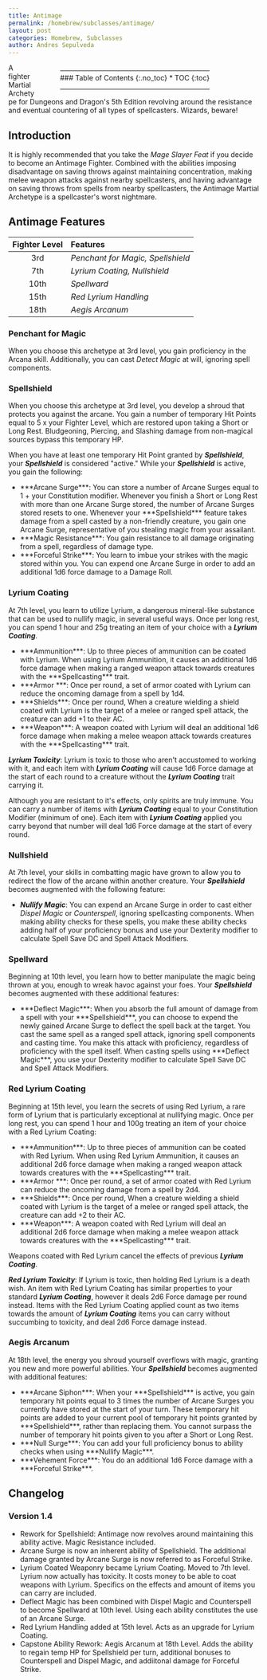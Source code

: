 ```yaml
---
title: Antimage
permalink: /homebrew/subclasses/antimage/
layout: post
categories: Homebrew, Subclasses
author: Andres Sepulveda
---
```

<div class="toc" style="float: right; margin-left: 50px; margin-right: 100px">

<hr style="margin-bottom: 5px;">
### Table of Contents
{:.no_toc}
* TOC
{:toc}
<hr>
</div>

A fighter Martial Archetype for Dungeons and Dragon's 5th Edition revolving around the resistance and eventual countering of all types of spellcasters. Wizards, beware!

## Introduction

It is highly recommended that you take the *Mage Slayer Feat* if you decide to become an Antimage Fighter. Combined with the abilities imposing disadvantage on saving throws against maintaining concentration, making melee weapon attacks against nearby spellcasters, and having advantage on saving throws from spells from nearby spellcasters, the Antimage Martial Archetype is a spellcaster's worst nightmare.

## Antimage Features

| Fighter Level | Features |
|:----:|:-------------|
| 3rd  | *Penchant for Magic, Spellshield*|
| 7th  | *Lyrium Coating, Nullshield*|
| 10th | *Spellward*|
| 15th | *Red Lyrium Handling*|
| 18th | *Aegis Arcanum*|

### Penchant for Magic

When you choose this archetype at 3rd level, you gain proficiency in the Arcana skill. Additionally, you can cast *Detect Magic* at will, ignoring spell components. 

### Spellshield

When you choose this archetype at 3rd level, you develop a shroud that protects you against the arcane. You gain a number of temporary Hit Points equal to 5 x your Fighter Level, which are restored upon taking a Short or Long Rest. Bludgeoning, Piercing, and Slashing damage from non-magical sources bypass this temporary HP.

When you have at least one temporary Hit Point granted by ***Spellshield***, your ***Spellshield*** is considered "active." While your ***Spellshield*** is active, you gain the following:
<ul>
  <li>***Arcane Surge***: You can store a number of Arcane Surges equal to 1 + your Constitution modifier. Whenever you finish a Short or Long Rest with more than one Arcane Surge stored, the number of Arcane Surges stored resets to one. Whenever your ***Spellshield*** feature takes damage from a spell casted by a non-friendly creature, you gain one Arcane Surge, representative of you stealing magic from your assailant.
  </li>
  <li>***Magic Resistance***: You gain resistance to all damage originating from a spell, regardless of damage type. </li>
  <li>***Forceful Strike***: You learn to imbue your strikes with the magic stored within you. You can expend one Arcane Surge in order to add an additional 1d6 force damage to a Damage Roll. </li>
</ul>

### Lyrium Coating

At 7th level, you learn to utilize Lyrium, a dangerous mineral-like substance that can be used to nullify magic, in several useful ways. Once per long rest, you can spend 1 hour and 25g treating an item of your choice with a ***Lyrium Coating***.

<ul>
  <li>***Ammunition***: Up to three pieces of ammunition can be coated with Lyrium. When using Lyrium Ammunition, it causes an additional 1d6 force damage when making a ranged weapon attack towards creatures with the ***Spellcasting*** trait. </li>
  <li>***Armor ***: Once per round, a set of armor coated with Lyrium can reduce the oncoming damage from a spell by 1d4. </li>
  <li>***Shields***: Once per round, When a creature wielding a shield coated with Lyrium is the target of a melee or ranged spell attack, the creature can add +1 to their AC.</li>
  <li>***Weapon***: A weapon coated with Lyrium will deal an additional 1d6 force damage when making a melee weapon attack towards creatures with the ***Spellcasting*** trait. </li>
</ul>

***Lyrium Toxicity***: Lyrium is toxic to those who aren't accustomed to working with it, and each item with ***Lyrium Coating*** will cause 1d6 Force damage at the start of each round to a creature without the ***Lyrium Coating*** trait carrying it. 

Although you are resistant to it's effects, only spirits are truly immune. You can carry a number of items with ***Lyrium Coating*** equal to your Constitution Modifier (minimum of one). Each item with ***Lyrium Coating*** applied you carry beyond that number will deal 1d6 Force damage at the start of every round. 

### Nullshield

At 7th level, your skills in combatting magic have grown to allow you to redirect the flow of the arcane within another creature. Your ***Spellshield*** becomes augmented with the following feature:
	<ul>
  		<li>***Nullify Magic***: You can expend an Arcane Surge in order to cast either *Dispel Magic* or *Counterspell*, ignoring spellcasting components. When making ability checks for these spells, you make these ability checks adding half of your proficiency bonus and use your Dexterity modifier to calculate Spell Save DC and Spell Attack Modifiers.</li>
    </ul>

### Spellward

Beginning at 10th level, you learn how to better manipulate the magic being thrown at you, enough to wreak havoc against your foes. Your ***Spellshield*** becomes augmented with these additional features:

<ul>
  <li>***Deflect Magic***: When you absorb the full amount of damage from a spell with your ***Spellshield***, you can choose to expend the newly gained Arcane Surge to deflect the spell back at the target. You cast the same spell as a ranged spell attack, ignoring spell components and casting time. You make this attack with proficiency, regardless of proficiency with the spell itself. When casting spells using ***Deflect Magic***, you use your Dexterity modifier to calculate Spell Save DC and Spell Attack Modifiers.</li>
</ul>

### Red Lyrium Coating

Beginning at 15th level, you learn the secrets of using Red Lyrium, a rare form of Lyrium that is particularly exceptional at nullifying magic. Once per long rest, you can spend 1 hour and 100g treating an item of your choice with a Red Lyrium Coating:
<ul>
  <li>***Ammunition***: Up to three pieces of ammunition can be coated with Red Lyrium. When using Red Lyrium Ammunition, it causes an additional 2d6 force damage when making a ranged weapon attack towards creatures with the ***Spellcasting*** trait.  </li>
  <li>***Armor ***: Once per round, a set of armor coated with Red Lyrium can reduce the oncoming damage from a spell by 2d4. </li>
  <li>***Shields***: Once per round, When a creature wielding a shield coated with Lyrium is the target of a melee or ranged spell attack, the creature can add +2 to their AC.</li>
  <li>***Weapon***: A weapon coated with Red Lyrium will deal an additional 2d6 force damage when making a melee weapon attack towards creatures with the ***Spellcasting*** trait. </li>
</ul>

Weapons coated with Red Lyrium cancel the effects of previous ***Lyrium Coating***. 

***Red Lyrium Toxicity***: If Lyrium is toxic, then holding Red Lyrium is a death wish. An item with Red Lyrium Coating has similar properties to your standard ***Lyrium Coating***, however it deals 2d6 Force damage per round instead. Items with the Red Lyrium Coating applied count as two items towards the amount of ***Lyrium Coating*** items you can carry without succumbing to toxicity, and deal 2d6 Force damage instead. 

### Aegis Arcanum

At 18th level, the energy you shroud yourself overflows with magic, granting you new and more powerful abilities. Your ***Spellshield*** becomes augmented with additional features:
<ul>
  <li>***Arcane Siphon***: When your ***Spellshield*** is active, you gain temporary hit points equal to 3 times the number of Arcane Surges you currently have stored at the start of your turn. These temporary hit points are added to your current pool of temporary hit points granted by ***Spellshield***, rather than replacing them. You cannot surpass the number of temporary hit points given to you after a Short or Long Rest.</li>
  <li>***Null Surge***: You can add your full proficiency bonus to ability checks when using ***Nullify Magic***. </li>
  <li>***Vehement Force***: You do an additional 1d6 Force damage with a ***Forceful Strike***. </li>
</ul>

## Changelog

### Version 1.4
  
  <ul>
    <li>Rework for Spellshield: Antimage now revolves around maintaining this ability active. Magic Resistance included.</li>
    <li>Arcane Surge is now an inherent ability of Spellshield. The additional damage granted by Arcane Surge is now referred to as Forceful Strike. </li>
    <li>Lyrium Coated Weaponry became Lyrium Coating. Moved to 7th level. Lyrium now actually has toxicity. It costs money to be able to coat weapons with Lyrium. Specifics on the effects and amount of items you can carry are included. </li>
    <li> Deflect Magic has been combined with Dispel Magic and Counterspell to become Spellward at 10th level. Using each ability constitutes the use of an Arcane Surge. </li>
  <li>Red Lyrium Handling added at 15th level. Acts as an upgrade for Lyrium Coating. </li>
  <li>Capstone Ability Rework: Aegis Arcanum at 18th Level. Adds the ability to regain temp HP for Spellshield per turn, additional bonuses to Counterspell and Dispel Magic, and addiitonal damage for Forceful Strike. 
  </ul>